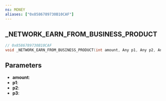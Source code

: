 ```yaml
---
ns: MONEY
aliases: ["0x8586789730B10CAF"]
---
```

## _NETWORK_EARN_FROM_BUSINESS_PRODUCT

```c
// 0x8586789730B10CAF
void _NETWORK_EARN_FROM_BUSINESS_PRODUCT(int amount, Any p1, Any p2, Any p3);
```


## Parameters
* **amount**: 
* **p1**: 
* **p2**: 
* **p3**: 

